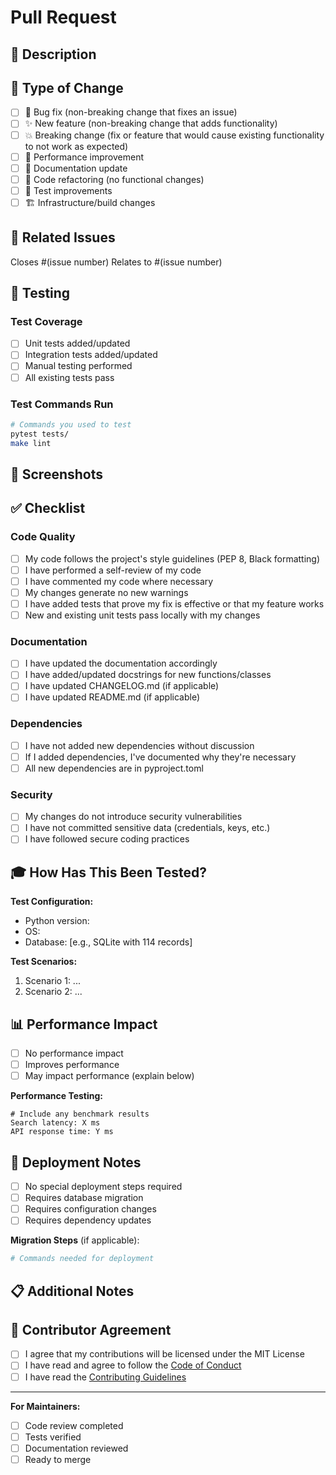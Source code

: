 # Pull Request

## 📝 Description

<!-- Provide a clear and concise description of your changes -->

## 🎯 Type of Change

<!-- Check all that apply -->

- [ ] 🐛 Bug fix (non-breaking change that fixes an issue)
- [ ] ✨ New feature (non-breaking change that adds functionality)
- [ ] 💥 Breaking change (fix or feature that would cause existing functionality to not work as expected)
- [ ] 🔧 Performance improvement
- [ ] 📝 Documentation update
- [ ] 🧹 Code refactoring (no functional changes)
- [ ] 🧪 Test improvements
- [ ] 🏗️ Infrastructure/build changes

## 🔗 Related Issues

<!-- Link any related issues -->

Closes #(issue number)
Relates to #(issue number)

## 🧪 Testing

<!-- Describe the testing you've done -->

### Test Coverage

- [ ] Unit tests added/updated
- [ ] Integration tests added/updated
- [ ] Manual testing performed
- [ ] All existing tests pass

### Test Commands Run

```bash
# Commands you used to test
pytest tests/
make lint
```

## 📸 Screenshots

<!-- If applicable, add screenshots to demonstrate the changes -->

## ✅ Checklist

### Code Quality

- [ ] My code follows the project's style guidelines (PEP 8, Black formatting)
- [ ] I have performed a self-review of my code
- [ ] I have commented my code where necessary
- [ ] My changes generate no new warnings
- [ ] I have added tests that prove my fix is effective or that my feature works
- [ ] New and existing unit tests pass locally with my changes

### Documentation

- [ ] I have updated the documentation accordingly
- [ ] I have added/updated docstrings for new functions/classes
- [ ] I have updated CHANGELOG.md (if applicable)
- [ ] I have updated README.md (if applicable)

### Dependencies

- [ ] I have not added new dependencies without discussion
- [ ] If I added dependencies, I've documented why they're necessary
- [ ] All new dependencies are in pyproject.toml

### Security

- [ ] My changes do not introduce security vulnerabilities
- [ ] I have not committed sensitive data (credentials, keys, etc.)
- [ ] I have followed secure coding practices

## 🎓 How Has This Been Tested?

<!-- Describe your testing process -->

**Test Configuration:**
- Python version: 
- OS: 
- Database: [e.g., SQLite with 114 records]

**Test Scenarios:**
1. Scenario 1: ...
2. Scenario 2: ...

## 📊 Performance Impact

<!-- If applicable, describe performance implications -->

- [ ] No performance impact
- [ ] Improves performance
- [ ] May impact performance (explain below)

**Performance Testing:**
```
# Include any benchmark results
Search latency: X ms
API response time: Y ms
```

## 🚀 Deployment Notes

<!-- Any special deployment considerations? -->

- [ ] No special deployment steps required
- [ ] Requires database migration
- [ ] Requires configuration changes
- [ ] Requires dependency updates

**Migration Steps** (if applicable):
```bash
# Commands needed for deployment
```

## 📋 Additional Notes

<!-- Any additional information reviewers should know -->

## 🤝 Contributor Agreement

- [ ] I agree that my contributions will be licensed under the MIT License
- [ ] I have read and agree to follow the [Code of Conduct](../../CODE_OF_CONDUCT.md)
- [ ] I have read the [Contributing Guidelines](../../CONTRIBUTING.md)

---

**For Maintainers:**

<!-- Reviewers can add notes here -->

- [ ] Code review completed
- [ ] Tests verified
- [ ] Documentation reviewed
- [ ] Ready to merge
